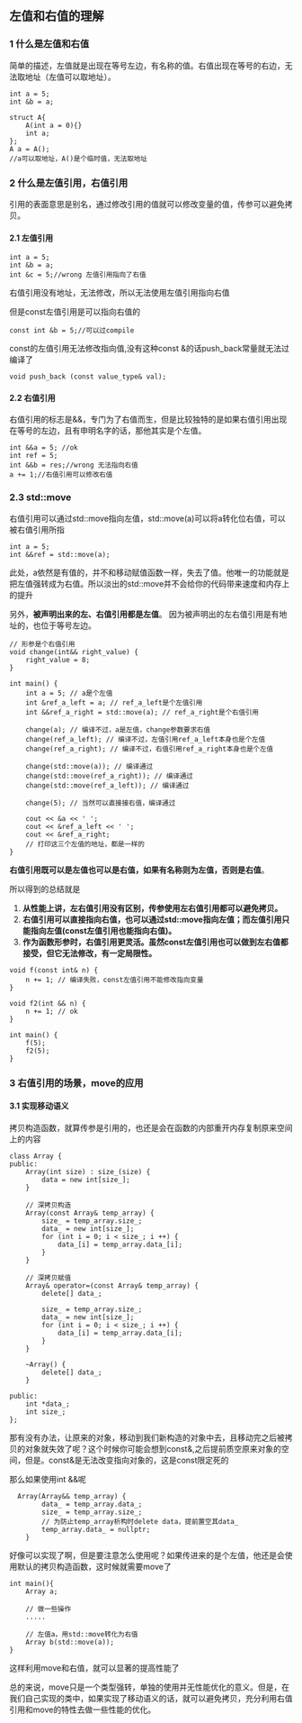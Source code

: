 ## 左值和右值的理解

### 1 什么是左值和右值

简单的描述，左值就是出现在等号左边，有名称的值。右值出现在等号的右边，无法取地址（左值可以取地址）。

```
int a = 5;
int &b = a;
```

```
struct A{
	A(int a = 0){}
	int a;
};
A a = A();
//a可以取地址，A()是个临时值，无法取地址
```

### 2 什么是左值引用，右值引用

引用的表面意思是别名，通过修改引用的值就可以修改变量的值，传参可以避免拷贝。

#### 2.1 左值引用

```
int a = 5;
int &b = a;
int &c = 5;//wrong 左值引用指向了右值
```

右值引用没有地址，无法修改，所以无法使用左值引用指向右值

但是const左值引用是可以指向右值的

```
const int &b = 5;//可以过compile
```

const的左值引用无法修改指向值,没有这种const &的话push_back常量就无法过编译了

```
void push_back (const value_type& val);
```

#### 2.2 右值引用

右值引用的标志是&&，专门为了右值而生，但是比较独特的是如果右值引用出现在等号的左边，且有申明名字的话，那他其实是个左值。

```
int &&a = 5; //ok
int ref = 5;
int &&b = res;//wrong 无法指向右值
a += 1;//右值引用可以修改右值
```

### 2.3 std::move

右值引用可以通过std::move指向左值，std::move(a)可以将a转化位右值，可以被右值引用所指

```
int a = 5;
int &&ref = std::move(a);
```

此处，a依然是有值的，并不和移动赋值函数一样，失去了值。他唯一的功能就是把左值强转成为右值。所以淡出的std::move并不会给你的代码带来速度和内存上的提升

另外，**被声明出来的左、右值引用都是左值**。 因为被声明出的左右值引用是有地址的，也位于等号左边。

```
// 形参是个右值引用
void change(int&& right_value) {
    right_value = 8;
}
 
int main() {
    int a = 5; // a是个左值
    int &ref_a_left = a; // ref_a_left是个左值引用
    int &&ref_a_right = std::move(a); // ref_a_right是个右值引用
 
    change(a); // 编译不过，a是左值，change参数要求右值
    change(ref_a_left); // 编译不过，左值引用ref_a_left本身也是个左值
    change(ref_a_right); // 编译不过，右值引用ref_a_right本身也是个左值
     
    change(std::move(a)); // 编译通过
    change(std::move(ref_a_right)); // 编译通过
    change(std::move(ref_a_left)); // 编译通过
 
    change(5); // 当然可以直接接右值，编译通过
     
    cout << &a << ' ';
    cout << &ref_a_left << ' ';
    cout << &ref_a_right;
    // 打印这三个左值的地址，都是一样的
}
```

**右值引用既可以是左值也可以是右值，如果有名称则为左值，否则是右值**。

所以得到的总结就是

1. **从性能上讲，左右值引用没有区别，传参使用左右值引用都可以避免拷贝。**
2. **右值引用可以直接指向右值，也可以通过std::move指向左值；而左值引用只能指向左值(const左值引用也能指向右值)。**
3. **作为函数形参时，右值引用更灵活。虽然const左值引用也可以做到左右值都接受，但它无法修改，有一定局限性。**

```
void f(const int& n) {
    n += 1; // 编译失败，const左值引用不能修改指向变量
}

void f2(int && n) {
    n += 1; // ok
}

int main() {
    f(5);
    f2(5);
}
```

### 3 右值引用的场景，move的应用

#### 3.1 实现移动语义

拷贝构造函数，就算传参是引用的，也还是会在函数的内部重开内存复制原来空间上的内容

```
class Array {
public:
    Array(int size) : size_(size) {
        data = new int[size_];
    }
     
    // 深拷贝构造
    Array(const Array& temp_array) {
        size_ = temp_array.size_;
        data_ = new int[size_];
        for (int i = 0; i < size_; i ++) {
            data_[i] = temp_array.data_[i];
        }
    }
     
    // 深拷贝赋值
    Array& operator=(const Array& temp_array) {
        delete[] data_;
 
        size_ = temp_array.size_;
        data_ = new int[size_];
        for (int i = 0; i < size_; i ++) {
            data_[i] = temp_array.data_[i];
        }
    }
 
    ~Array() {
        delete[] data_;
    }
 
public:
    int *data_;
    int size_;
};
```

那有没有办法，让原来的对象，移动到我们新构造的对象中去，且移动完之后被拷贝的对象就失效了呢？这个时候你可能会想到const&,之后提前质空原来对象的空间，但是。const&是无法改变指向对象的，这是const限定死的

那么如果使用int &&呢

```
  Array(Array&& temp_array) {
        data_ = temp_array.data_;
        size_ = temp_array.size_;
        // 为防止temp_array析构时delete data，提前置空其data_      
        temp_array.data_ = nullptr;
    }
```

好像可以实现了啊，但是要注意怎么使用呢？如果传进来的是个左值，他还是会使用默认的拷贝构造函数，这时候就需要move了

```
int main(){
    Array a;
 
    // 做一些操作
    .....
     
    // 左值a，用std::move转化为右值
    Array b(std::move(a));
}
```

这样利用move和右值，就可以显著的提高性能了



总的来说，move只是一个类型强转，单独的使用并无性能优化的意义。但是，在我们自己实现的类中，如果实现了移动语义的话，就可以避免拷贝，充分利用右值引用和move的特性去做一些性能的优化。